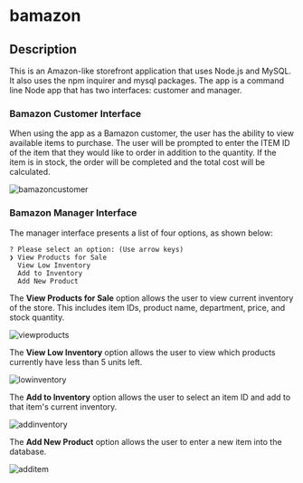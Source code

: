 # bamazon

## Description
This is an Amazon-like storefront application that uses Node.js and MySQL. It also uses the npm inquirer and mysql packages. The app is a command line Node app that has two interfaces: customer and manager.

### Bamazon Customer Interface
When using the app as a Bamazon customer, the user has the ability to view available items to purchase. The user will be prompted to enter the ITEM ID of the item that they would like to order in addition to the quantity. If the item is in stock, the order will be completed and the total cost will be calculated. 

![bamazoncustomer](https://user-images.githubusercontent.com/25389907/30236563-2d0ffc9a-94d1-11e7-8b1e-1b225d18fd1d.PNG)

### Bamazon Manager Interface
The manager interface presents a list of four options, as shown below: 

	? Please select an option: (Use arrow keys)
	❯ View Products for Sale 
	  View Low Inventory 
	  Add to Inventory 
	  Add New Product

The **View Products for Sale** option allows the user to view current inventory of the store. This includes item IDs, product name, department, price, and stock quantity.

![viewproducts](https://user-images.githubusercontent.com/25389907/30236642-dff8f7de-94d2-11e7-9cf3-6a5d327429b4.PNG)

The **View Low Inventory** option allows the user to view which products currently have less than 5 units left.

![lowinventory](https://user-images.githubusercontent.com/25389907/30236670-6ee2b476-94d3-11e7-94d4-84c703a9c9a9.PNG)

The **Add to Inventory** option allows the user to select an item ID and add to that item's current inventory.

![addinventory](https://user-images.githubusercontent.com/25389907/30236676-a058d9c2-94d3-11e7-99d0-82c7226001cd.PNG)

The **Add New Product** option allows the user to enter a new item into the database.

![additem](https://user-images.githubusercontent.com/25389907/30236688-e77666a8-94d3-11e7-955f-696b0499ccd5.PNG)



